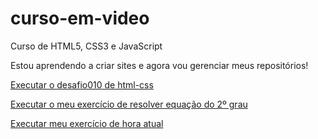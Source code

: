 # curso-em-video
 Curso de HTML5, CSS3 e JavaScript

Estou aprendendo a criar sites e agora vou gerenciar meus repositórios!

<a href="https://ygor-vs-code.github.io/curso-em-video/html-css/desafios/desafio010/android.html" target="_blank"> Executar o desafio010 de html-css

<a href="https://ygor-vs-code.github.io/curso-em-video/meus-exercicios/javascript/equação/index.html" target="_blank"> Executar o meu exercício de resolver equação do 2º grau

<a href="https://ygor-vs-code.github.io/curso-em-video/meus-exercicios/javascript/relogio/index.html" target="_blank"> Executar meu exercício de hora atual